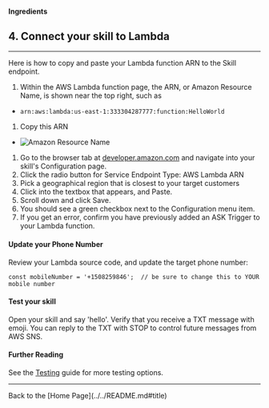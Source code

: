 #### Ingredients
## 4. Connect your skill to Lambda <a id="title"></a>
<hr />

Here is how to copy and paste your Lambda function ARN to the Skill endpoint.

1. Within the AWS Lambda function page, the ARN, or Amazon Resource Name, is shown near the top right, such as
 *  ``` arn:aws:lambda:us-east-1:333304287777:function:HelloWorld ```
1. Copy this ARN
 + ![Amazon Resource Name](https://m.media-amazon.com/images/G/01/cookbook/arn._TTH_.png)
1. Go to the browser tab at [developer.amazon.com](https://developer.amazon.com) and navigate into your skill's Configuration page.
1. Click the radio button for Service Endpoint Type: AWS Lambda ARN
1. Pick a geographical region that is closest to your target customers
1. Click into the textbox that appears, and Paste.
1. Scroll down and click Save.
1. You should see a green checkbox next to the Configuration menu item.
1. If you get an error, confirm you have previously added an ASK Trigger to your Lambda function.


#### Update your Phone Number
Review your Lambda source code, and update the target phone number:

```const mobileNumber = '+1508259846';  // be sure to change this to YOUR mobile number ```


#### Test your skill

Open your skill and say 'hello'.  Verify that you receive a TXT message with emoji.  You can reply to the TXT with STOP to control future messages from AWS SNS.



#### Further Reading
See the [Testing](../../testing#title) guide for more testing options.



<hr />
Back to the [Home Page](../../README.md#title)
